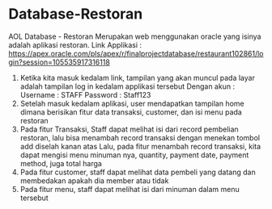 # Database-Restoran
AOL Database - Restoran
Merupakan web menggunakan oracle yang isinya adalah aplikasi restoran.
Link Applikasi :
https://apex.oracle.com/pls/apex/r/finalprojectdatabase/restaurant102861/login?session=105535917316118
1. Ketika kita masuk kedalam link, tampilan yang akan muncul pada layar adalah tampilan 
log in kedalam applikasi tersebut Dengan akun :
Username : STAFF
Password : Staff123
2. Setelah masuk kedalam aplikasi, user mendapatkan tampilan home dimana berisikan 
fitur data transaksi, customer, dan isi menu pada restoran
3. Pada fitur Transaksi, Staff dapat melihat isi dari record pembelian restoran, lalu bisa 
menambah record transaksi dengan menekan tombol add diselah kanan atas
Lalu, pada fitur menambah record transaksi, kita dapat mengisi menu minuman nya, 
quantity, payment date, payment method, juga total harga
4. Pada fitur customer, staff dapat melihat data pembeli yang datang dan membedakan 
apakah dia member atau tidak
5. Pada fitur menu, staff dapat melihat isi dari minuman dalam menu tersebut
